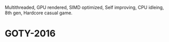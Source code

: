 Multithreaded, GPU rendered, SIMD optimized, Self improving, CPU idleing, 8th gen, Hardcore casual game.
# GOTY-2016

